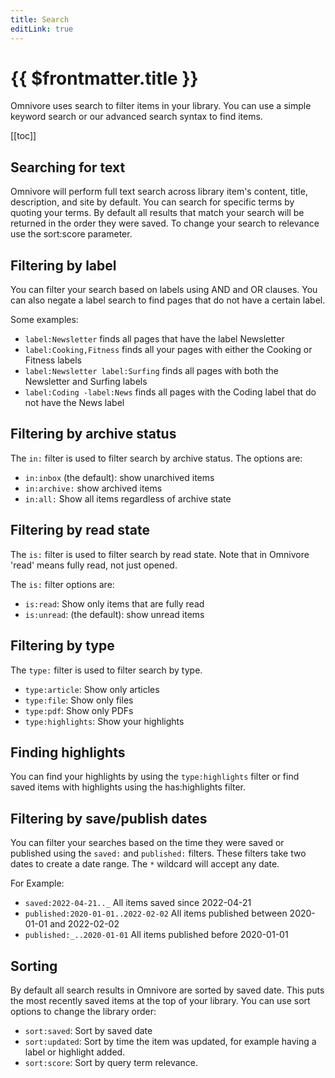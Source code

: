 ```yaml
---
title: Search
editLink: true
---
```


# {{ $frontmatter.title }}

Omnivore uses search to filter items in your library. You can use a simple keyword search or our advanced search syntax to find items.

[[toc]]

## Searching for text

Omnivore will perform full text search across library item's content, title, description, and site by default. You can search for specific terms by quoting your terms. By default all results that match your search will be returned in the order they were saved. To change your search to relevance use the sort:score parameter.

## Filtering by label

You can filter your search based on labels using AND and OR clauses. You can also negate a label search to find pages that do not have a certain label.

Some examples:

- `label:Newsletter` finds all pages that have the label Newsletter
- `label:Cooking,Fitness` finds all your pages with either the Cooking or Fitness labels
- `label:Newsletter label:Surfing` finds all pages with both the Newsletter and Surfing labels
- `label:Coding -label:News` finds all pages with the Coding label that do not have the News label

## Filtering by archive status

The `in:` filter is used to filter search by archive status. The options are:

- `in:inbox` (the default): show unarchived items
- `in:archive:` show archived items
- `in:all:` Show all items regardless of archive state

## Filtering by read state

The `is:` filter is used to filter search by read state. Note that in Omnivore 'read' means fully read, not just opened.

The `is:` filter options are:

- `is:read`: Show only items that are fully read
- `is:unread`: (the default): show unread items

## Filtering by type

The `type:` filter is used to filter search by type.

- `type:article`: Show only articles
- `type:file`: Show only files
- `type:pdf`: Show only PDFs
- `type:highlights`: Show your highlights

## Finding highlights

You can find your highlights by using the `type:highlights` filter or find saved items with highlights using the has:highlights filter.

## Filtering by save/publish dates

You can filter your searches based on the time they were saved or published using the `saved:` and `published:` filters. These filters take two dates to create a date range. The `*` wildcard will accept any date.

For Example:

- `saved:2022-04-21.._` All items saved since 2022-04-21
- `published:2020-01-01..2022-02-02` All items published between 2020-01-01 and 2022-02-02
- `published:_..2020-01-01` All items published before 2020-01-01

## Sorting

By default all search results in Omnivore are sorted by saved date. This puts the most recently saved items at the top of your library. You can use sort options to change the library order:

- `sort:saved`: Sort by saved date
- `sort:updated`: Sort by time the item was updated, for example having a label or highlight added.
- `sort:score`: Sort by query term relevance.
